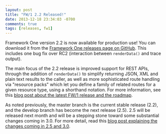 ```yaml
---
layout: post
title: "FW/1 2.2 Released!"
date: 2013-12-18 23:34:03 -0700
comments: true
tags: [releases, fw1]
---
```

Framework One version 2.2 is now available for production use! You can download it from the [Framework One releases page on GitHub](https://github.com/framework-one/fw1/releases). This includes one bug fix over RC2 (interaction between `renderData()` and trace output).<!-- more -->

The main focus of the 2.2 release is improved support for REST APIs, through the addition of `renderData()` to simplify returning JSON, XML and plain text results to the caller, as well as more sophisticated route handling via "resource packs" which let you define a family of related routes for a given resource type, using a shorthand notation. For more information, see this [blog post about the latest FW/1 release and the roadmap](/blog/2013/11/03/fw1-releases-and-roadmap/).

As noted previously, the master branch is the current stable release (2.2), and the develop branch has become the next release (2.5). 2.5 will be released next month and will be a stepping stone toward some substantial changes coming in 3.0. For more detail, read this [blog post explaining the changes coming in 2.5 and 3.0](/blog/2013/11/02/fw1-the-year-ahead).
